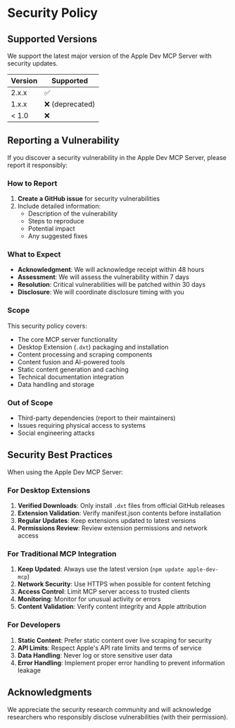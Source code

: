# Security Policy

## Supported Versions

We support the latest major version of the Apple Dev MCP Server with security updates.

| Version | Supported          |
| ------- | ------------------ |
| 2.x.x   | :white_check_mark: |
| 1.x.x   | :x: (deprecated)   |
| < 1.0   | :x:                |

## Reporting a Vulnerability

If you discover a security vulnerability in the Apple Dev MCP Server, please report it responsibly:

### How to Report

1. **Create a GitHub issue** for security vulnerabilities
2. Include detailed information:
   - Description of the vulnerability
   - Steps to reproduce
   - Potential impact
   - Any suggested fixes

### What to Expect

- **Acknowledgment**: We will acknowledge receipt within 48 hours
- **Assessment**: We will assess the vulnerability within 7 days
- **Resolution**: Critical vulnerabilities will be patched within 30 days
- **Disclosure**: We will coordinate disclosure timing with you

### Scope

This security policy covers:
- The core MCP server functionality
- Desktop Extension (`.dxt`) packaging and installation
- Content processing and scraping components
- Content fusion and AI-powered tools
- Static content generation and caching
- Technical documentation integration
- Data handling and storage

### Out of Scope

- Third-party dependencies (report to their maintainers)
- Issues requiring physical access to systems
- Social engineering attacks

## Security Best Practices

When using the Apple Dev MCP Server:

### For Desktop Extensions
1. **Verified Downloads**: Only install `.dxt` files from official GitHub releases
2. **Extension Validation**: Verify manifest.json contents before installation
3. **Regular Updates**: Keep extensions updated to latest versions
4. **Permissions Review**: Review extension permissions and network access

### For Traditional MCP Integration
1. **Keep Updated**: Always use the latest version (`npm update apple-dev-mcp`)
2. **Network Security**: Use HTTPS when possible for content fetching
3. **Access Control**: Limit MCP server access to trusted clients
4. **Monitoring**: Monitor for unusual activity or errors
5. **Content Validation**: Verify content integrity and Apple attribution

### For Developers
1. **Static Content**: Prefer static content over live scraping for security
2. **API Limits**: Respect Apple's API rate limits and terms of service
3. **Data Handling**: Never log or store sensitive user data
4. **Error Handling**: Implement proper error handling to prevent information leakage

## Acknowledgments

We appreciate the security research community and will acknowledge researchers who responsibly disclose vulnerabilities (with their permission).